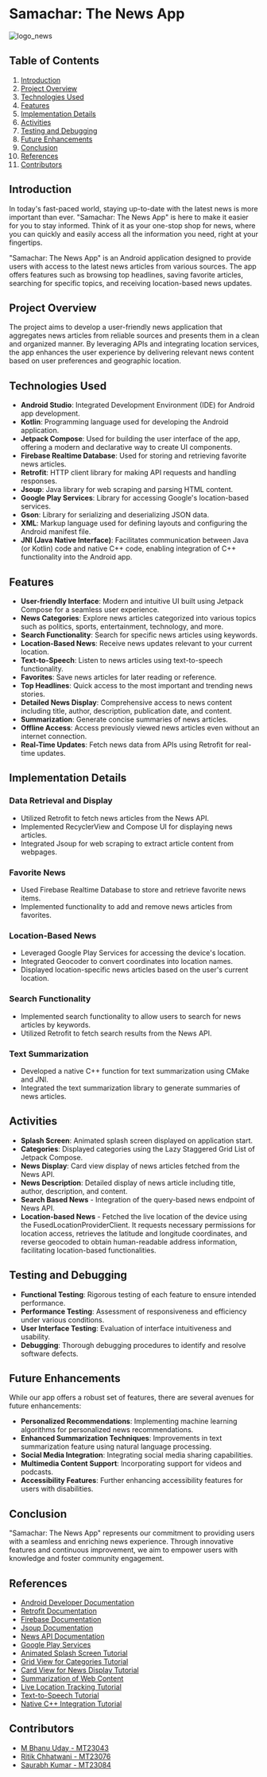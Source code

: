 # Samachar: The News App

![logo_news](https://github.com/bhanu-uday09/MC_Project/assets/140607545/c3123da5-92f9-443a-8397-384aa04a8c60)

## Table of Contents

1. [Introduction](#introduction)
2. [Project Overview](#project-overview)
3. [Technologies Used](#technologies-used)
4. [Features](#features)
5. [Implementation Details](#implementation-details)
6. [Activities](#activities)
7. [Testing and Debugging](#testing-and-debugging)
8. [Future Enhancements](#future-enhancements)
9. [Conclusion](#conclusion)
10. [References](#references)
11. [Contributors](#contributors)

## Introduction

In today's fast-paced world, staying up-to-date with the latest news is more important than ever. "Samachar: The News App" is here to make it easier for you to stay informed. Think of it as your one-stop shop for news, where you can quickly and easily access all the information you need, right at your fingertips.

"Samachar: The News App" is an Android application designed to provide users with access to the latest news articles from various sources. The app offers features such as browsing top headlines, saving favorite articles, searching for specific topics, and receiving location-based news updates.

## Project Overview

The project aims to develop a user-friendly news application that aggregates news articles from reliable sources and presents them in a clean and organized manner. By leveraging APIs and integrating location services, the app enhances the user experience by delivering relevant news content based on user preferences and geographic location.

## Technologies Used

- **Android Studio**: Integrated Development Environment (IDE) for Android app development.
- **Kotlin**: Programming language used for developing the Android application.
- **Jetpack Compose**: Used for building the user interface of the app, offering a modern and declarative way to create UI components.
- **Firebase Realtime Database**: Used for storing and retrieving favorite news articles.
- **Retrofit**: HTTP client library for making API requests and handling responses.
- **Jsoup**: Java library for web scraping and parsing HTML content.
- **Google Play Services**: Library for accessing Google's location-based services.
- **Gson**: Library for serializing and deserializing JSON data.
- **XML**: Markup language used for defining layouts and configuring the Android manifest file.
- **JNI (Java Native Interface)**: Facilitates communication between Java (or Kotlin) code and native C++ code, enabling integration of C++ functionality into the Android app.

## Features

- **User-friendly Interface**: Modern and intuitive UI built using Jetpack Compose for a seamless user experience.
- **News Categories**: Explore news articles categorized into various topics such as politics, sports, entertainment, technology, and more.
- **Search Functionality**: Search for specific news articles using keywords.
- **Location-Based News**: Receive news updates relevant to your current location.
- **Text-to-Speech**: Listen to news articles using text-to-speech functionality.
- **Favorites**: Save news articles for later reading or reference.
- **Top Headlines**: Quick access to the most important and trending news stories.
- **Detailed News Display**: Comprehensive access to news content including title, author, description, publication date, and content.
- **Summarization**: Generate concise summaries of news articles.
- **Offline Access**: Access previously viewed news articles even without an internet connection.
- **Real-Time Updates**: Fetch news data from APIs using Retrofit for real-time updates.

## Implementation Details

### Data Retrieval and Display

- Utilized Retrofit to fetch news articles from the News API.
- Implemented RecyclerView and Compose UI for displaying news articles.
- Integrated Jsoup for web scraping to extract article content from webpages.

### Favorite News

- Used Firebase Realtime Database to store and retrieve favorite news items.
- Implemented functionality to add and remove news articles from favorites.

### Location-Based News

- Leveraged Google Play Services for accessing the device's location.
- Integrated Geocoder to convert coordinates into location names.
- Displayed location-specific news articles based on the user's current location.

### Search Functionality

- Implemented search functionality to allow users to search for news articles by keywords.
- Utilized Retrofit to fetch search results from the News API.

### Text Summarization

- Developed a native C++ function for text summarization using CMake and JNI.
- Integrated the text summarization library to generate summaries of news articles.

## Activities

- **Splash Screen**: Animated splash screen displayed on application start.
- **Categories**: Displayed categories using the Lazy Staggered Grid List of Jetpack Compose.
- **News Display**: Card view display of news articles fetched from the News API.
- **News Description**: Detailed display of news article including title, author, description, and content.
- **Search Based News** - Integration of the query-based news endpoint of News API.
- **Location-based News** - Fetched the live location of the device using the FusedLocationProviderClient. It requests necessary permissions for location access, retrieves the latitude and longitude coordinates, and reverse geocoded to obtain human-readable address information, facilitating location-based functionalities.

## Testing and Debugging

- **Functional Testing**: Rigorous testing of each feature to ensure intended performance.
- **Performance Testing**: Assessment of responsiveness and efficiency under various conditions.
- **User Interface Testing**: Evaluation of interface intuitiveness and usability.
- **Debugging**: Thorough debugging procedures to identify and resolve software defects.

## Future Enhancements

While our app offers a robust set of features, there are several avenues for future enhancements:

- **Personalized Recommendations**: Implementing machine learning algorithms for personalized news recommendations.
- **Enhanced Summarization Techniques**: Improvements in text summarization feature using natural language processing.
- **Social Media Integration**: Integrating social media sharing capabilities.
- **Multimedia Content Support**: Incorporating support for videos and podcasts.
- **Accessibility Features**: Further enhancing accessibility features for users with disabilities.

## Conclusion

"Samachar: The News App" represents our commitment to providing users with a seamless and enriching news experience. Through innovative features and continuous improvement, we aim to empower users with knowledge and foster community engagement.

## References

- [Android Developer Documentation](https://developer.android.com/docs)
- [Retrofit Documentation](https://square.github.io/retrofit/)
- [Firebase Documentation](https://firebase.google.com/docs)
- [Jsoup Documentation](https://jsoup.org/documentation)
- [News API Documentation](https://newsapi.org/docs)
- [Google Play Services](https://developers.google.com/android/guides/overview)
- [Animated Splash Screen Tutorial](https://www.youtube.com/watch?v=eFZmMSm1G1c)
- [Grid View for Categories Tutorial](https://www.youtube.com/watch?v=EMJ_Py1mcj4)
- [Card View for News Display Tutorial](https://www.youtube.com/watch?v=b3yC0GeThUA)
- [Summarization of Web Content](https://github.com/Shashankappu/Summarify)
- [Live Location Tracking Tutorial](https://www.youtube.com/watch?v=Jj14sw4Yxk0)
- [Text-to-Speech Tutorial](https://www.youtube.com/watch?v=vo24aZ0UtsA)
- [Native C++ Integration Tutorial](https://youtu.be/bI5_lLovoy4?si=I8Jf4k0iOqbYmZui)

## Contributors

- [M Bhanu Uday - MT23043](https://github.com/bhanu-uday09)
- [Ritik Chhatwani - MT23076](https://github.com/ritik23076)
- [Saurabh Kumar - MT23084](https://github.com/kumarsaurabh614)
